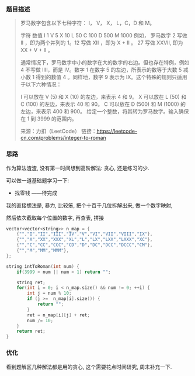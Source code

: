 ### 题目描述

> 罗马数字包含以下七种字符： I， V， X， L，C，D 和 M。
>
> 字符          数值
> I             1
> V             5
> X             10
> L             50
> C             100
> D             500
> M             1000
> 例如， 罗马数字 2 写做 II ，即为两个并列的 1。12 写做 XII ，即为 X + II 。 27 写做  XXVII, 即为 XX + V + II 。
>
> 通常情况下，罗马数字中小的数字在大的数字的右边。但也存在特例，例如 4 不写做 IIII，而是 IV。数字 1 在数字 5 的左边，所表示的数等于大数 5 减小数 1 得到的数值 4 。同样地，数字 9 表示为 IX。这个特殊的规则只适用于以下六种情况：
>
> I 可以放在 V (5) 和 X (10) 的左边，来表示 4 和 9。
> X 可以放在 L (50) 和 C (100) 的左边，来表示 40 和 90。 
> C 可以放在 D (500) 和 M (1000) 的左边，来表示 400 和 900。
> 给定一个整数，将其转为罗马数字。输入确保在 1 到 3999 的范围内。
>
> 来源：力扣（LeetCode）
> 链接：https://leetcode-cn.com/problems/integer-to-roman

### 思路

作为算法渣渣, 没有第一时间想到高阶解法: 贪心, 还是练习的少.

可以做一道基础题学习一下:

- 找零钱 ——待完成

我的直接想法是, 暴力, 比较笨, 把个十百千几位拆解出来, 做一个数字映射,

然后依次截取每个位置的数字, 再查表, 拼接

```c++
vector<vector<string>> n_map = {
    {"","I","II","III","IV","V","VI","VII","VIII","IX"},
    {"","X","XX","XXX","XL","L","LX","LXX","LXXX","XC"},
    {"","C","CC","CCC","CD","D","DC","DCC","DCCC","CM"},
    {"","M","MM","MMM"},
};

string intToRoman(int num) {
    if(3999 < num || num < 1) return "";

    string ret;
    for(int i = 0; i < n_map.size() && num != 0; ++i) {
        int j = num % 10;
        if (j >=  n_map[i].size()) {
            return "";
        }
        ret = n_map[i][j] + ret;
        num /= 10; 
    }
    return ret;
}
```

### 优化

看到题解区几种解法都是用的贪心, 这个需要花点时间研究, 周末补充一下.
